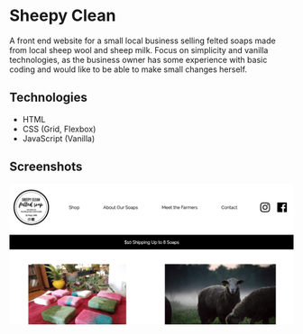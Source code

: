 # Sheepy Clean
A front end website for a small local business selling felted soaps made from local sheep wool and sheep milk. Focus on simplicity and vanilla technologies, as the business owner has some experience with basic coding and would like to be able to make small changes herself.

## Technologies
- HTML
- CSS (Grid, Flexbox)
- JavaScript (Vanilla)

## Screenshots
![Homepage v.1](/media/homepagescreenshot.png)
